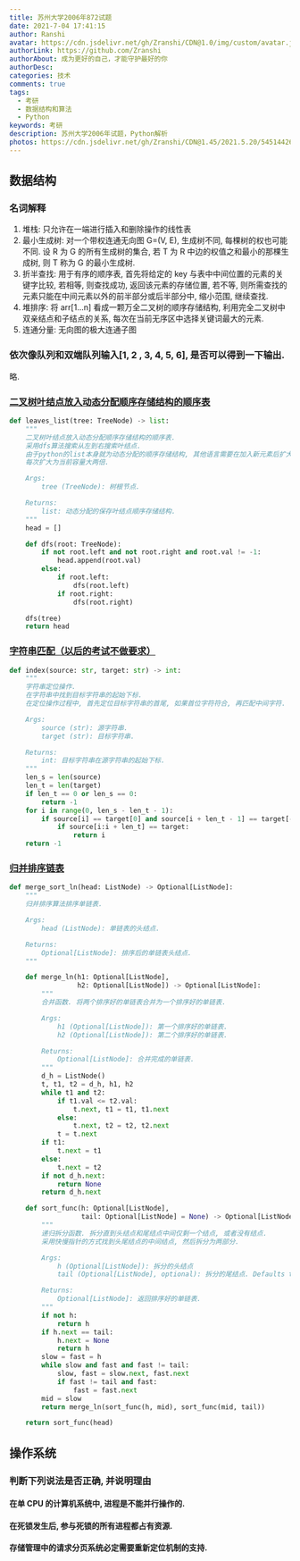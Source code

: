 ```yaml
---
title: 苏州大学2006年872试题
date: 2021-7-04 17:41:15
author: Ranshi
avatar: https://cdn.jsdelivr.net/gh/Zranshi/CDN@1.0/img/custom/avatar.jpg
authorLink: https://github.com/Zranshi
authorAbout: 成为更好的自己，才能守护最好的你
authorDesc:
categories: 技术
comments: true
tags:
  - 考研
  - 数据结构和算法
  - Python
keywords: 考研
description: 苏州大学2006年试题，Python解析
photos: https://cdn.jsdelivr.net/gh/Zranshi/CDN@1.45/2021.5.20/54514426_p0.jpg
---
```


## 数据结构

### 名词解释

1. 堆栈: 只允许在一端进行插入和删除操作的线性表
2. 最小生成树: 对一个带权连通无向图 G=(V, E), 生成树不同, 每棵树的权也可能不同. 设 R 为 G 的所有生成树的集合, 若 T 为 R 中边的权值之和最小的那棵生成树, 则 T 称为 G 的最小生成树.
3. 折半查找: 用于有序的顺序表, 首先将给定的 key 与表中中间位置的元素的关键字比较, 若相等, 则查找成功, 返回该元素的存储位置, 若不等, 则所需查找的元素只能在中间元素以外的前半部分或后半部分中, 缩小范围, 继续查找.
4. 堆排序: 将 arr[1...n] 看成一颗万全二叉树的顺序存储结构, 利用完全二叉树中双亲结点和子结点的关系, 每次在当前无序区中选择关键词最大的元素.
5. 连通分量: 无向图的极大连通子图

### 依次像队列和双端队列输入[1, 2 , 3, 4, 5, 6], 是否可以得到一下输出.

略.

### [二叉树叶结点放入动态分配顺序存储结构的顺序表](https://github.com/Zranshi/suda-problem/blob/master/src/2006/1.二叉树叶结点放入动态分配顺序存储结构的顺序表/main.py)

```Python
def leaves_list(tree: TreeNode) -> list:
    """
    二叉树叶结点放入动态分配顺序存储结构的顺序表.
    采用dfs算法搜索从左到右搜索叶结点.
    由于python的list本身就为动态分配的顺序存储结构, 其他语言需要在加入新元素后扩大容量
    每次扩大为当前容量大两倍.

    Args:
        tree (TreeNode): 树根节点.

    Returns:
        list: 动态分配的保存叶结点顺序存储结构.
    """
    head = []

    def dfs(root: TreeNode):
        if not root.left and not root.right and root.val != -1:
            head.append(root.val)
        else:
            if root.left:
                dfs(root.left)
            if root.right:
                dfs(root.right)

    dfs(tree)
    return head
```

### [字符串匹配（以后的考试不做要求）](https://github.com/Zranshi/suda-problem/blob/master/src/2006/2.串的模式匹配（首位匹配）/main.py)

```Python
def index(source: str, target: str) -> int:
    """
    字符串定位操作.
    在字符串中找到目标字符串的起始下标.
    在定位操作过程中, 首先定位目标字符串的首尾, 如果首位字符符合, 再匹配中间字符.

    Args:
        source (str): 源字符串.
        target (str): 目标字符串.

    Returns:
        int: 目标字符串在源字符串的起始下标.
    """
    len_s = len(source)
    len_t = len(target)
    if len_t == 0 or len_s == 0:
        return -1
    for i in range(0, len_s - len_t - 1):
        if source[i] == target[0] and source[i + len_t - 1] == target[-1]:
            if source[i:i + len_t] == target:
                return i
    return -1
```

### [归并排序链表](https://github.com/Zranshi/suda-problem/blob/master/src/2006/3.归并排序单链表/main.py)

```Python
def merge_sort_ln(head: ListNode) -> Optional[ListNode]:
    """
    归并排序算法排序单链表.

    Args:
        head (ListNode): 单链表的头结点.

    Returns:
        Optional[ListNode]: 排序后的单链表头结点.
    """

    def merge_ln(h1: Optional[ListNode],
                 h2: Optional[ListNode]) -> Optional[ListNode]:
        """
        合并函数. 将两个排序好的单链表合并为一个排序好的单链表.

        Args:
            h1 (Optional[ListNode]): 第一个排序好的单链表.
            h2 (Optional[ListNode]): 第二个排序好的单链表.

        Returns:
            Optional[ListNode]: 合并完成的单链表.
        """
        d_h = ListNode()
        t, t1, t2 = d_h, h1, h2
        while t1 and t2:
            if t1.val <= t2.val:
                t.next, t1 = t1, t1.next
            else:
                t.next, t2 = t2, t2.next
            t = t.next
        if t1:
            t.next = t1
        else:
            t.next = t2
        if not d_h.next:
            return None
        return d_h.next

    def sort_func(h: Optional[ListNode],
                  tail: Optional[ListNode] = None) -> Optional[ListNode]:
        """
        递归拆分函数. 拆分直到头结点和尾结点中间仅剩一个结点, 或者没有结点.
        采用快慢指针的方式找到头尾结点的中间结点, 然后拆分为两部分.

        Args:
            h (Optional[ListNode]): 拆分的头结点
            tail (Optional[ListNode], optional): 拆分的尾结点. Defaults to None.

        Returns:
            Optional[ListNode]: 返回排序好的单链表.
        """
        if not h:
            return h
        if h.next == tail:
            h.next = None
            return h
        slow = fast = h
        while slow and fast and fast != tail:
            slow, fast = slow.next, fast.next
            if fast != tail and fast:
                fast = fast.next
        mid = slow
        return merge_ln(sort_func(h, mid), sort_func(mid, tail))

    return sort_func(head)
```

## 操作系统

### 判断下列说法是否正确, 并说明理由

#### 在单 CPU 的计算机系统中, 进程是不能并行操作的.

#### 在死锁发生后, 参与死锁的所有进程都占有资源.

#### 存储管理中的请求分页系统必定需要重新定位机制的支持.
